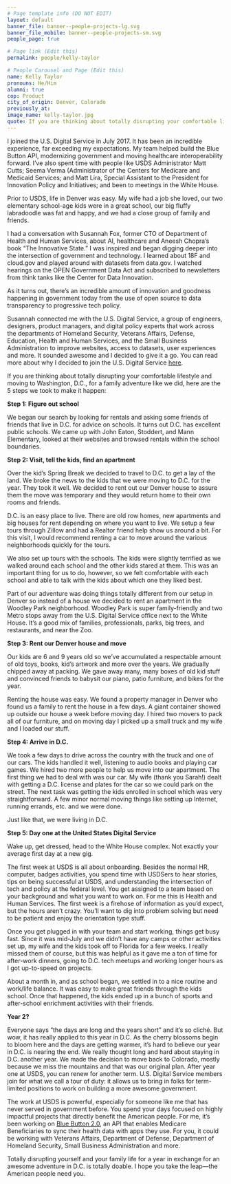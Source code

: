 ```yaml
---
# Page template info (DO NOT EDIT)
layout: default
banner_file: banner--people-projects-lg.svg
banner_file_mobile: banner--people-projects-sm.svg
people_page: true

# Page link (Edit this)
permalink: people/kelly-taylor

# People Carousel and Page (Edit this)
name: Kelly Taylor
pronouns: He/Him
alumni: true
cop: Product
city_of_origin: Denver, Colorado
previously_at:
image_name: kelly-taylor.jpg
quote: If you are thinking about totally disrupting your comfortable lifestyle and moving to Washington, D.C., for a family adventure like we did...
---
```


I joined the U.S. Digital Service in July 2017. It has been an incredible experience, far exceeding my expectations. My team helped build the Blue Button API, modernizing government and moving healthcare interoperability forward. I’ve also spent time with people like USDS Administrator Matt Cutts; Seema Verma (Administrator of the Centers for Medicare and Medicaid Services; and Matt Lira, Special Assistant to the President for Innovation Policy and Initiatives; and been to meetings in the White House.

Prior to USDS, life in Denver was easy. My wife had a job she loved, our two elementary school-age kids were in a great school, our big fluffy labradoodle was fat and happy, and we had a close group of family and friends.

I had a conversation with Susannah Fox, former CTO of Department of Health and Human Services, about AI, healthcare and Aneesh Chopra’s book “The Innovative State.” I was inspired and began digging deeper into the intersection of government and technology. I learned about 18F and cloud.gov and played around with datasets from data.gov. I watched hearings on the OPEN Government Data Act and subscribed to newsletters from think tanks like the Center for Data Innovation.

As it turns out, there’s an incredible amount of innovation and goodness happening in government today from the use of open source to data transparency to progressive tech policy.

Susannah connected me with the U.S. Digital Service, a group of engineers, designers, product managers, and digital policy experts that work across the departments of Homeland Security, Veterans Affairs, Defense, Education, Health and Human Services, and the Small Business Administration to improve websites, access to datasets, user experiences and more. It sounded awesome and I decided to give it a go. You can read more about why I decided to join the U.S. Digital Service [here](https://ktinboulder.com/2017/06/13/im-joining-the-u-s-digital-service/).

If you are thinking about totally disrupting your comfortable lifestyle and moving to Washington, D.C., for a family adventure like we did, here are the 5 steps we took to make it happen:

**Step 1: Figure out school**

We began our search by looking for rentals and asking some friends of friends that live in D.C. for advice on schools. It turns out D.C. has excellent public schools. We came up with John Eaton, Stoddert, and Mann Elementary, looked at their websites and browsed rentals within the school boundaries.

**Step 2: Visit, tell the kids, find an apartment**

Over the kid’s Spring Break we decided to travel to D.C. to get a lay of the land. We broke the news to the kids that we were moving to D.C. for the year. They took it well. We decided to rent out our Denver house to assure them the move was temporary and they would return home to their own rooms and friends.

D.C. is an easy place to live. There are old row homes, new apartments and big houses for rent depending on where you want to live. We setup a few tours through Zillow and had a Realtor friend help show us around a bit. For this visit, I would recommend renting a car to move around the various neighborhoods quickly for the tours.

We also set up tours with the schools. The kids were slightly terrified as we walked around each school and the other kids stared at them. This was an important thing for us to do, however, so we felt comfortable with each school and able to talk with the kids about which one they liked best.

Part of our adventure was doing things totally different from our setup in Denver so instead of a house we decided to rent an apartment in the Woodley Park neighborhood. Woodley Park is super family-friendly and two Metro stops away from the U.S. Digital Service office next to the White House. It’s a good mix of families, professionals, parks, big trees, and restaurants, and near the Zoo.

**Step 3: Rent our Denver house and move**

Our kids are 6 and 9 years old so we’ve accumulated a respectable amount of old toys, books, kid’s artwork and more over the years. We gradually chipped away at packing. We gave away many, many boxes of old kid stuff and convinced friends to babysit our piano, patio furniture, and bikes for the year.

Renting the house was easy. We found a property manager in Denver who found us a family to rent the house in a few days. A giant container showed up outside our house a week before moving day. I hired two movers to pack all of our furniture, and on moving day I picked up a small truck and my wife and I loaded our stuff.

**Step 4: Arrive in D.C.**

We took a few days to drive across the country with the truck and one of our cars. The kids handled it well, listening to audio books and playing car games. We hired two more people to help us move into our apartment. The first thing we had to deal with was our car. My wife (thank you Sarah!) dealt with getting a D.C. license and plates for the car so we could park on the street. The next task was getting the kids enrolled in school which was very straightforward. A few minor normal moving things like setting up Internet, running errands, etc. and we were done.

Just like that, we were living in D.C.

**Step 5: Day one at the United States Digital Service**

Wake up, get dressed, head to the White House complex. Not exactly your average first day at a new gig.

The first week at USDS is all about onboarding. Besides the normal HR, computer, badges activities, you spend time with USDSers to hear stories, tips on being successful at USDS, and understanding the intersection of tech and policy at the federal level. You get assigned to a team based on your background and what you want to work on. For me this is Health and Human Services. The first week is a firehose of information as you’d expect, but the hours aren’t crazy. You’ll want to dig into problem solving but need to be patient and enjoy the orientation type stuff.

Once you get plugged in with your team and start working, things get busy fast. Since it was mid-July and we didn’t have any camps or other activities set up, my wife and the kids took off to Florida for a few weeks. I really missed them of course, but this was helpful as it gave me a ton of time for after-work dinners, going to D.C. tech meetups and working longer hours as I got up-to-speed on projects.

About a month in, and as school began, we settled in to a nice routine and work/life balance. It was easy to make great friends through the kids school. Once that happened, the kids ended up in a bunch of sports and after-school enrichment activities with their friends.

**Year 2?**

Everyone says “the days are long and the years short” and it’s so cliché. But wow, it has really applied to this year in D.C. As the cherry blossoms begin to bloom here and the days are getting warmer, it’s hard to believe our year in D.C. is nearing the end. We really thought long and hard about staying in D.C. another year. We made the decision to move back to Colorado, mostly because we miss the mountains and that was our original plan. After year one at USDS, you can renew for another term. U.S. Digital Service members join for what we call a tour of duty: it allows us to bring in folks for term-limited positions to work on building a more awesome government.

The work at USDS is powerful, especially for someone like me that has never served in government before. You spend your days focused on highly impactful projects that directly benefit the American people. For me, it’s been working on [Blue Button 2.0](https://bluebutton.cms.gov/), an API that enables Medicare Beneficiaries to sync their health data with apps they use. For you, it could be working with Veterans Affairs, Department of Defense, Department of Homeland Security, Small Business Administration and more.

Totally disrupting yourself and your family life for a year in exchange for an awesome adventure in D.C. is totally doable. I hope you take the leap—the American people need you.
